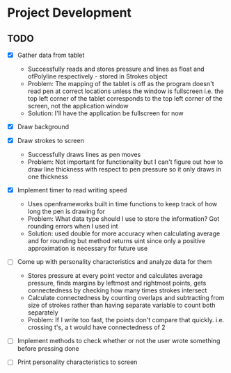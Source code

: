 # Project Development
## TODO
- [X] Gather data from tablet
  * Successfully reads and stores pressure and lines as float and ofPolyline respectively - stored in Strokes object
  * Problem: The mapping of the tablet is off as the program doesn't read pen at correct locations unless the window is fullscreen i.e. the top left corner of the tablet corresponds to the top left corner of the screen, not the application window
  * Solution: I'll have the application be fullscreen for now

- [X] Draw background

- [X] Draw strokes to screen
  * Successfully draws lines as pen moves
  * Problem: Not important for functionality but I can't figure out how to draw line thickness with respect to pen pressure so it only draws in one thickness

- [X] Implement timer to read writing speed
  * Uses openframeworks built in time functions to keep track of how long the pen is drawing for
  * Problem: What data type should I use to store the information? Got rounding errors when I used int
  * Solution: used double for more accuracy when calculating average and for rounding but method returns uint since only a positive approximation is necessary for future use

- [ ] Come up with personality characteristics and analyze data for them
  * Stores pressure at every point vector and calculates average pressure, finds margins by leftmost and rightmost points, gets connectedness by checking how many times strokes intersect
  * Calculate connectedness by counting overlaps and subtracting from size of strokes rather than having separate variable to count both separately
  * Problem: If I write too fast, the points don't compare that quickly. i.e. crossing t's, a t would have connectedness of 2

- [ ] Implement methods to check whether or not the user wrote something before pressing done

- [ ] Print personality characteristics to screen
